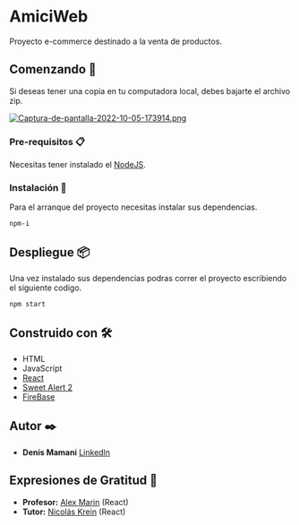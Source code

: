 # AmiciWeb

Proyecto e-commerce destinado a la venta de productos.

## Comenzando 🚀

Si deseas tener una copia en tu computadora local, debes bajarte el archivo zip.

[![Captura-de-pantalla-2022-10-05-173914.png](https://i.postimg.cc/T1hrhjgy/Captura-de-pantalla-2022-10-05-173914.png)](https://postimg.cc/RJ53DHP9)

### Pre-requisitos 📋
Necesitas tener instalado el [NodeJS](https://nodejs.org/es/).
### Instalación 🔧

Para el arranque del proyecto necesitas instalar sus dependencias.

```
npm-i
```

## Despliegue 📦

Una vez instalado sus dependencias podras correr el proyecto escribiendo el siguiente codigo.
```
npm start
```

## Construido con 🛠️
* HTML
* JavaScript
* [React](https://es.reactjs.org/)
* [Sweet Alert 2](https://sweetalert2.github.io/)
* [FireBase](https://firebase.google.com/?hl=es) 

## Autor ✒️
* **Denis Mamani** [Linkedln](https://www.linkedin.com/in/denis-mamani/)

## Expresiones de Gratitud 🎁

* **Profesor:** [Alex Marin](https://www.linkedin.com/in/alexmarinmendez/) (React)
* **Tutor:** [Nicolás Krein](https://www.linkedin.com/in/nicol%C3%A1s-krein-werle-810595191/) (React)

